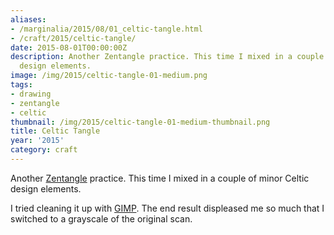```yaml
---
aliases:
- /marginalia/2015/08/01_celtic-tangle.html
- /craft/2015/celtic-tangle/
date: 2015-08-01T00:00:00Z
description: Another Zentangle practice. This time I mixed in a couple of minor Celtic
  design elements.
image: /img/2015/celtic-tangle-01-medium.png
tags:
- drawing
- zentangle
- celtic
thumbnail: /img/2015/celtic-tangle-01-medium-thumbnail.png
title: Celtic Tangle
year: '2015'
category: craft
---
```

[Zentangle]: https://www.zentangle.com/
Another [Zentangle][] practice. This time I mixed in a couple of minor Celtic
design elements.
<!-- TEASER_END -->

[GIMP]: http://www.gimp.org/
I tried cleaning it up with [GIMP][]. The end result displeased me so much
that I switched to a grayscale of the original scan.
